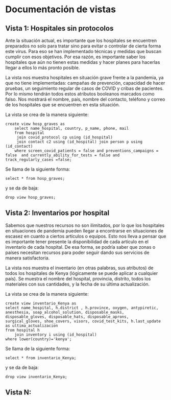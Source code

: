# Documentación de vistas

## Vista 1: Hospitales sin protocolos

Ante la situación actual, es importante que los hospitales se encuentren preparados no solo para tratar sino para evitar o controlar de cierta forma este virus. Para eso se han implementado técnicas y medidas que buscan cumplir con esos objetivos. Por esa razón, es importante saber los hospitales que aún no tienen estas medidas y hacer planes para hacerlas llegar a ellos lo más pronto posible.

La vista nos muestra hospitales en situación grave frente a la pandemia, ya que no tiene implementadas: campañas de prevención, capacidad de hacer pruebas, un seguimiento regular de casos de COVID y cribas de pacientes. Por lo mismo tendrán todos estos atributos booleanos marcados como falso. Nos mostrará el nombre, país, nombre del contacto, teléfono y correo de los hospitales que se encuentren en esta situación.

La vista se crea de la manera siguiente:
```
create view hosp_graves as
    select name_hospital, country, p_name, phone, mail
    from hospital  
   	 join covid_protocol cp using (id_hospital)
   	 join contact c2 using (id_hospital) join person p using (id_contact)
    where screen_covid_patients = false and preventions_campaigns = false  and currently_ability_for_tests = false and track_regularly_cases =false;
```

Se llama de la siguiente forma:
```
select * from hosp_graves;
```

y se da de baja:
```
drop view hosp_graves;
```

## Vista 2: Inventarios por hospital

Sabemos que nuestros recursos no son ilimitados, por lo que los hospitales en situaciones de pandemia pueden llegar a encontrarse en situaciones de escasez en cuanto a ciertos artículos o equipos. Esto nos lleva a pensar que es importante tener presente la disponibilidad de cada artículo en el inventario de cada hospital. De esa forma, se podría saber que zonas o países necesitan recursos para poder seguir dando sus servicios de manera satisfactoria.

La vista nos muestra el inventario (en otras palabras, sus atributos) de todos los hospitales de Kenya (lógicamente se puede aplicar a cualquier país). Se muestra el nombre del hospital, provincia, distrito, todos los materiales con sus cantidades, y la fecha de su última actualización.

La vista se crea de la manera siguiente:
```
create view inventario_Kenya as
select name_hospital, h.district , h.province, oxygen, antypiretic, anesthesia, soap_alcohol_solution, disposable_masks, disposable_gloves, disposable_hats, disposable_aprons, surgical_gloves, shoe_covers, visors, covid_test_kits, h.last_update as ultima_actualizacion
from hospital h
    join inventory i using (id_hospital)
where lower(country)='kenya';
```

Se llama de la siguiente forma:
```
select * from inventario_Kenya;
```

y se da de baja:
```
drop view inventario_Kenya;
```

## Vista N:
